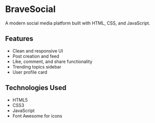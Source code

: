 # BraveSocial

A modern social media platform built with HTML, CSS, and JavaScript.

## Features
- Clean and responsive UI
- Post creation and feed
- Like, comment, and share functionality
- Trending topics sidebar
- User profile card

## Technologies Used
- HTML5
- CSS3
- JavaScript
- Font Awesome for icons